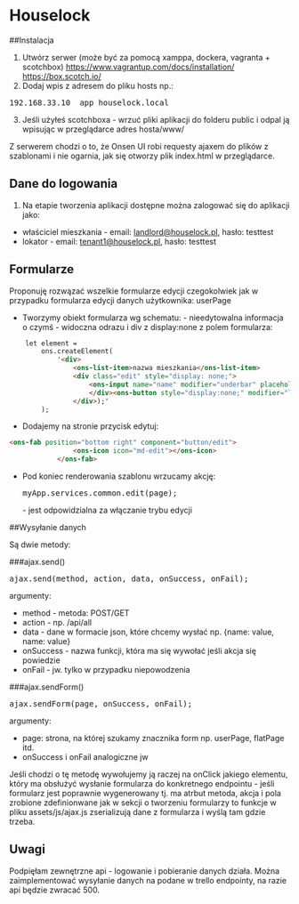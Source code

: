 # Houselock

##Instalacja 

1. Utwórz serwer (może być za pomocą xamppa, dockera, vagranta + scotchbox)
https://www.vagrantup.com/docs/installation/
https://box.scotch.io/ 
2. Dodaj wpis z adresem do pliku hosts np.:
<pre>
192.168.33.10  app_houselock.local
</pre>
3. Jeśli użyłeś scotchboxa - wrzuć pliki aplikacji do folderu public i odpal ją wpisując w przeglądarce adres hosta/www/

Z serwerem chodzi o to, że Onsen UI robi requesty ajaxem do plików z szablonami i nie ogarnia, jak się otworzy plik index.html w przeglądarce. 


## Dane do logowania 
1. Na etapie tworzenia aplikacji dostępne można zalogować się do aplikacji jako:
 - właściciel mieszkania - email: landlord@houselock.pl, hasło: testtest
 - lokator - email: tenant1@houselock.pl, hasło: testtest
 
## Formularze

Proponuję rozwązać wszelkie formularze edycji czegokolwiek jak w przypadku formularza edycji danych użytkownika: userPage
 - Tworzymy obiekt formularza wg schematu: <ons-list-item> - nieedytowalna informacja o czymś - widoczna odrazu i div z display:none z polem formularza: 

```html
    let element = 
        ons.createElement(
            '<div>
                <ons-list-item>nazwa mieszkania</ons-list-item>
                <div class="edit" style="display: none;">
                    <ons-input name="name" modifier="underbar" placeholder="Nazwa" value="' + name + '" float class="edit hidden"></ons-input>
                    </div><ons-button style="display:none;" modifier="large" component="button/save">Zapisz</ons-button>
                </div>);'
        );
```

 - Dodajemy na stronie przycisk edytuj: 
```html
<ons-fab position="bottom right" component="button/edit">
                <ons-icon icon="md-edit"></ons-icon>
            </ons-fab>
```

 - Pod koniec renderowania szablonu wrzucamy akcję: <pre>myApp.services.common.edit(page);</pre> - jest odpowidzialna za włączanie trybu edycji


##Wysyłanie danych

Są dwie metody:

###ajax.send()
<pre>
ajax.send(method, action, data, onSuccess, onFail);
</pre>

argumenty: 
 - method - metoda: POST/GET
 - action - np. /api/all
 - data - dane w formacie json, które chcemy wysłać np. {name: value, name: value}
 - onSuccess - nazwa funkcji, która ma się wywołać jeśli akcja się powiedzie
 - onFail - jw. tylko w przypadku niepowodzenia
 
 
###ajax.sendForm()

<pre>
ajax.sendForm(page, onSuccess, onFail);
</pre>

argumenty: 
 - page: strona, na której szukamy znacznika form np. userPage, flatPage itd. 
 - onSuccess i onFail analogiczne jw
 
 Jeśli chodzi o tę metodę wywołujemy ją raczej na onClick jakiego elementu, który ma obsłużyć wysłanie formularza do konkretnego endpointu - jeśli formularz jest poprawnie wygenerowany tj. ma atrbut metoda, akcja i pola zrobione zdefinionwane jak w sekcji o tworzeniu formularzy to funkcje w pliku assets/js/ajax.js zserializują dane z formularza i wyślą tam gdzie trzeba.
 
 
 ## Uwagi
 
 Podpięłam zewnętrzne api - logowanie i pobieranie danych działa.
 Można zaimplementować wysyłanie danych na podane w trello endpointy, na razie api będzie zwracać 500.
 